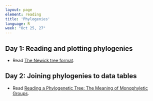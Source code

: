 ```yaml
---
layout: page
element: reading
title: 'Phylogenies'
language: R
week: "Oct 25, 27"
---
```


## Day 1: Reading and plotting phylogenies

- Read [The Newick tree format](https://evolution.genetics.washington.edu/phylip/newicktree.html).

## Day 2: Joining phylogenies to data tables

- Read [Reading a Phylogenetic Tree: The Meaning of Monophyletic Groups](https://www.nature.com/scitable/topicpage/reading-a-phylogenetic-tree-the-meaning-of-41956/#:~:text=Phylogenies%20are%20useful%20for%20organizing,events%20that%20occurred%20during%20evolution).
